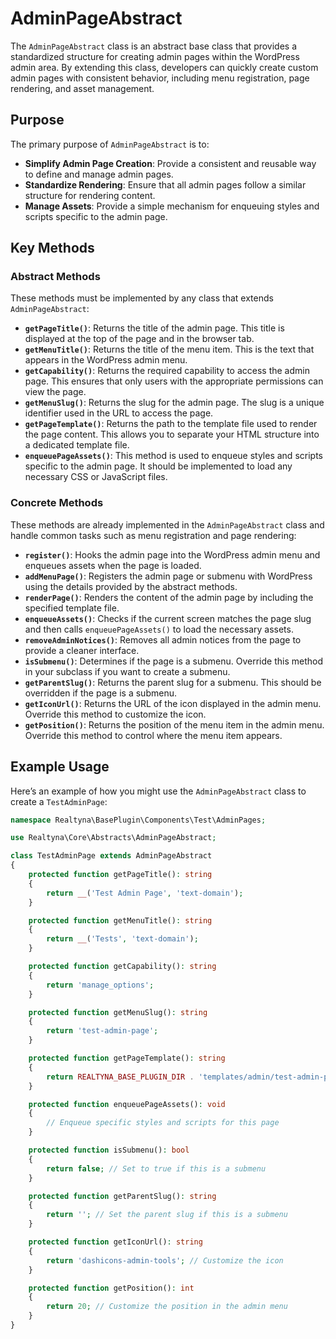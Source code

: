# AdminPageAbstract

The `AdminPageAbstract` class is an abstract base class that provides a standardized structure for creating admin pages within the WordPress admin area. By extending this class, developers can quickly create custom admin pages with consistent behavior, including menu registration, page rendering, and asset management.

## Purpose

The primary purpose of `AdminPageAbstract` is to:

- **Simplify Admin Page Creation**: Provide a consistent and reusable way to define and manage admin pages.
- **Standardize Rendering**: Ensure that all admin pages follow a similar structure for rendering content.
- **Manage Assets**: Provide a simple mechanism for enqueuing styles and scripts specific to the admin page.

## Key Methods

### Abstract Methods

These methods must be implemented by any class that extends `AdminPageAbstract`:

- **`getPageTitle()`**: Returns the title of the admin page. This title is displayed at the top of the page and in the browser tab.
- **`getMenuTitle()`**: Returns the title of the menu item. This is the text that appears in the WordPress admin menu.
- **`getCapability()`**: Returns the required capability to access the admin page. This ensures that only users with the appropriate permissions can view the page.
- **`getMenuSlug()`**: Returns the slug for the admin page. The slug is a unique identifier used in the URL to access the page.
- **`getPageTemplate()`**: Returns the path to the template file used to render the page content. This allows you to separate your HTML structure into a dedicated template file.
- **`enqueuePageAssets()`**: This method is used to enqueue styles and scripts specific to the admin page. It should be implemented to load any necessary CSS or JavaScript files.

### Concrete Methods

These methods are already implemented in the `AdminPageAbstract` class and handle common tasks such as menu registration and page rendering:

- **`register()`**: Hooks the admin page into the WordPress admin menu and enqueues assets when the page is loaded.
- **`addMenuPage()`**: Registers the admin page or submenu with WordPress using the details provided by the abstract methods.
- **`renderPage()`**: Renders the content of the admin page by including the specified template file.
- **`enqueueAssets()`**: Checks if the current screen matches the page slug and then calls `enqueuePageAssets()` to load the necessary assets.
- **`removeAdminNotices()`**: Removes all admin notices from the page to provide a cleaner interface.
- **`isSubmenu()`**: Determines if the page is a submenu. Override this method in your subclass if you want to create a submenu.
- **`getParentSlug()`**: Returns the parent slug for a submenu. This should be overridden if the page is a submenu.
- **`getIconUrl()`**: Returns the URL of the icon displayed in the admin menu. Override this method to customize the icon.
- **`getPosition()`**: Returns the position of the menu item in the admin menu. Override this method to control where the menu item appears.

## Example Usage

Here’s an example of how you might use the `AdminPageAbstract` class to create a `TestAdminPage`:

```php
namespace Realtyna\BasePlugin\Components\Test\AdminPages;

use Realtyna\Core\Abstracts\AdminPageAbstract;

class TestAdminPage extends AdminPageAbstract
{
    protected function getPageTitle(): string
    {
        return __('Test Admin Page', 'text-domain');
    }

    protected function getMenuTitle(): string
    {
        return __('Tests', 'text-domain');
    }

    protected function getCapability(): string
    {
        return 'manage_options';
    }

    protected function getMenuSlug(): string
    {
        return 'test-admin-page';
    }

    protected function getPageTemplate(): string
    {
        return REALTYNA_BASE_PLUGIN_DIR . 'templates/admin/test-admin-page.php';
    }

    protected function enqueuePageAssets(): void
    {
        // Enqueue specific styles and scripts for this page
    }

    protected function isSubmenu(): bool
    {
        return false; // Set to true if this is a submenu
    }

    protected function getParentSlug(): string
    {
        return ''; // Set the parent slug if this is a submenu
    }

    protected function getIconUrl(): string
    {
        return 'dashicons-admin-tools'; // Customize the icon
    }

    protected function getPosition(): int
    {
        return 20; // Customize the position in the admin menu
    }
}
```